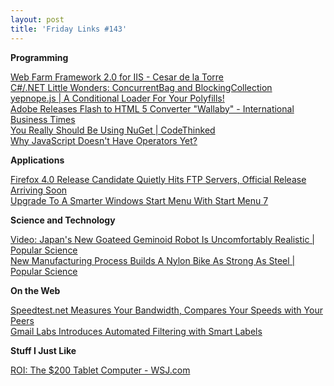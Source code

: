 ```yaml
---
layout: post
title: 'Friday Links #143'
---
```

**Programming**

[Web Farm Framework 2.0 for IIS - Cesar de la Torre ](http://blogs.msdn.com/b/cesardelatorre/archive/2011/03/05/web-farm-framework-2-0-for-iis.aspx)   
[C#/.NET Little Wonders: ConcurrentBag and BlockingCollection](http://geekswithblogs.net/BlackRabbitCoder/archive/2011/03/03/c.net-little-wonders-concurrentbag-and-blockingcollection.aspx)   
[yepnope.js | A Conditional Loader For Your Polyfills!](http://yepnopejs.com/)   
[Adobe Releases Flash to HTML 5 Converter "Wallaby" - International Business Times](http://www.ibtimes.com/articles/120033/20110308/adobe-flash-html-5-wallaby-ios-iphone-ipad-ipad-2-ios-4-3-chrome-safari-windows-nitro-javascript-dre.htm)   
[You Really Should Be Using NuGet | CodeThinked](http://www.codethinked.com/you-really-should-be-using-nuget)   
[Why JavaScript Doesn't Have Operators Yet?](http://www.aminutewithbrendan.com/pages/20110308?utm_source=feedburner&utm_medium=feed&utm_campaign=Feed%3A+AMinuteWithBrendan+%28Minute+With+Brendan%29)

**Applications**

[Firefox 4.0 Release Candidate Quietly Hits FTP Servers, Official Release Arriving Soon](http://lifehacker.com/#!5779435/firefox-40-release-candidate-quietly-hits-ftp-servers-official-release-arriving-soon)   
[Upgrade To A Smarter Windows Start Menu With Start Menu 7 ](http://www.makeuseof.com/tag/upgrade-smarter-start-menu-start-menu-7/)

**Science and Technology**

[Video: Japan's New Goateed Geminoid Robot Is Uncomfortably Realistic | Popular Science](http://www.popsci.com/technology/article/2011-03/video-goateed-geminoid-robot-guaranteed-freak-you-out)   
[New Manufacturing Process Builds A Nylon Bike As Strong As Steel | Popular Science](http://www.popsci.com/technology/article/2011-03/3-d-laser-printing-builds-nylon-bike-strong-steel)

**On the Web**

[Speedtest.net Measures Your Bandwidth, Compares Your Speeds with Your Peers](http://lifehacker.com/#!5778635/speedtestnet-measures-your-bandwidth-compares-your-speeds-with-your-peers)   
[Gmail Labs Introduces Automated Filtering with Smart Labels](http://www.makeuseof.com/tag/gmail-labs-introduces-automated-filtering-smart-labels-news/)

**Stuff I Just Like**

[ROI: The $200 Tablet Computer - WSJ.com ](http://online.wsj.com/article/SB10001424052748703662804576188901890884360.html)
